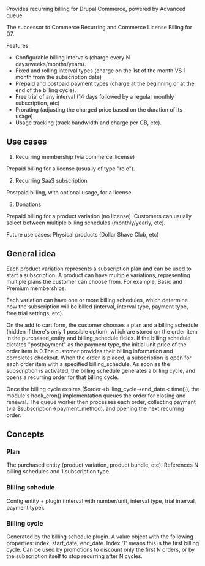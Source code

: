 Provides recurring billing for Drupal Commerce, powered by Advanced queue.

The successor to Commerce Recurring and Commerce License Billing for D7.

Features:
- Configurable billing intervals (charge every N days/weeks/months/years).
- Fixed and rolling interval types (charge on the 1st of the month VS 1 month from the subscription date)
- Prepaid and postpaid payment types (charge at the beginning or at the end of the billing cycle).
- Free trial of any interval (14 days followed by a regular monthly subscription, etc)
- Prorating (adjusting the charged price based on the duration of its usage)
- Usage tracking (track bandwidth and charge per GB, etc).

## Use cases

1) Recurring membership (via commerce_license)

Prepaid billing for a license (usually of type "role").

2) Recurring SaaS subscription

Postpaid billing, with optional usage, for a license.

3) Donations

Prepaid billing for a product variation (no license).
Customers can usually select between multiple billing schedules (monthly/yearly, etc).

Future use cases: Physical products (Dollar Shave Club, etc)

## General idea

Each product variation represents a subscription plan and can be used to start a subscription.
A product can have multiple variations, representing multiple plans the customer can choose from.
For example, Basic and Premium memberships.

Each variation can have one or more billing schedules, which determine how the subscription will be billed (interval, interval type, payment type, free trial settings, etc).

On the add to cart form, the customer chooses a plan and a billing schedule (hidden if there's only 1 possible option), which are stored on the order item in the purchased_entity and billing_schedule fields. 
If the billing schedule dictates "postpayment" as the payment type, the initial unit price of the order item is 0.The customer provides their billing information and completes checkout. When the order is placed, a subscription is open for each order item with a specified billing_schedule. As soon as the subscription is activated, the billing schedule generates a billing cycle, and opens a recurring order for that billing cycle.

Once the billing cycle expires ($order->billing_cycle->end_date < time()), the module's hook_cron() implementation queues the order for closing and renewal. The queue worker then processes each order, collecting payment (via $subscription->payment_method), and opening the next recurring order.

## Concepts

### Plan
The purchased entity (product variation, product bundle, etc). 
References N billing schedules and 1 subscription type.

### Billing schedule
Config entity + plugin (interval with number/unit, interval type, trial interval, payment type).

### Billing cycle
Generated by the billing schedule plugin. 
A value object with the following properties: index, start_date, end_date.
Index '1' means this is the first billing cycle. Can be used by promotions to discount only
the first N orders, or by the subscription itself to stop recurring after N cycles.